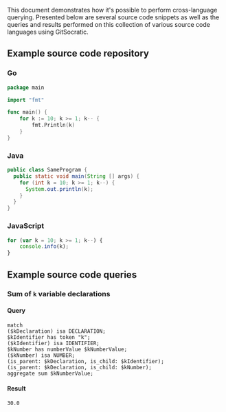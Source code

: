 This document demonstrates how it's possible to perform cross-language querying. Presented below are several source code snippets as well as the queries and results performed on this collection of various source code languages using GitSocratic.

## Example source code repository

### Go
```go
package main

import "fmt"

func main() {
	for k := 10; k >= 1; k-- {
		fmt.Println(k)
	}
}
```
### Java
```java
public class SameProgram {
  public static void main(String [] args) {
    for (int k = 10; k >= 1; k--) {
      System.out.println(k);
    }
  }
}
```

### JavaScript
```javascript
for (var k = 10; k >= 1; k--) {
    console.info(k);
}
```

## Example source code queries

### Sum of `k` variable declarations

#### Query
```graql
match
($kDeclaration) isa DECLARATION;
$kIdentifier has token "k";
($kIdentifier) isa IDENTIFIER;
$kNumber has numberValue $kNumberValue;
($kNumber) isa NUMBER;
(is_parent: $kDeclaration, is_child: $kIdentifier);
(is_parent: $kDeclaration, is_child: $kNumber);
aggregate sum $kNumberValue;
```

#### Result
```
30.0
```
